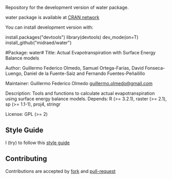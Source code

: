 Repository for the development version of water package.

water package is available at [CRAN network](https://cran.r-project.org/web/packages/water/)

You can install development version with: 

 install.packages("devtools")
 library(devtools)
 dev_mode(on=T)
 install_github("midraed/water")


#Package: water#
Title: Actual Evapotranspiration with Surface Energy Balance models

Author: Guillermo Federico Olmedo, Samuel Ortega-Farías, David Fonseca-Luengo,
  Daniel de la Fuente-Saiz and Fernando Fuentes-Peñailillo

Maintainer: Guillermo Federico Olmedo <guillermo.olmedo@gmail.com>

Description: Tools and functions to calculate actual evapotranspiration using surface energy balance models. 
Depends: R (>= 3.2.1), raster (>= 2.1), sp (>= 1.1-1), proj4, stringr

License: GPL (>= 2)


## Style Guide

I (try) to follow this [style guide](https://google-styleguide.googlecode.com/svn/trunk/Rguide.xml)

## Contributing

Contributions are accepted by [fork](https://help.github.com/articles/fork-a-repo/) and [pull-request](https://help.github.com/articles/using-pull-requests/)


